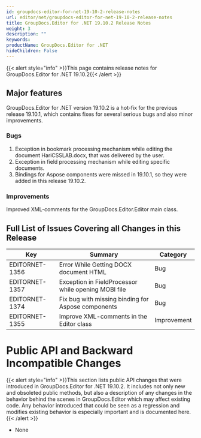 ```yaml
---
id: groupdocs-editor-for-net-19-10-2-release-notes
url: editor/net/groupdocs-editor-for-net-19-10-2-release-notes
title: GroupDocs.Editor for .NET 19.10.2 Release Notes
weight: 3
description: ""
keywords: 
productName: GroupDocs.Editor for .NET
hideChildren: False
---
```

{{< alert style="info" >}}This page contains release notes for GroupDocs.Editor for .NET 19.10.2{{< /alert >}}

## Major features

GroupDocs.Editor for .NET version 19.10.2 is a hot-fix for the previous release 19.10.1, which contains fixes for several serious bugs and also minor improvements.

### Bugs

1.  Exception in bookmark processing mechanism while editing the document HariCSSLAB.docx, that was delivered by the user.
2.  Exception in field processing mechanism while editing specific documents.
3.  Bindings for Aspose components were missed in 19.10.1, so they were added in this release 19.10.2.

### Improvements

Improved XML-comments for the GroupDocs.Editor.Editor main class.

## Full List of Issues Covering all Changes in this Release

| Key | Summary | Category |
| --- | --- | --- |
| EDITORNET-1356 | Error While Getting DOCX document HTML | Bug |
| EDITORNET-1357 | Exception in FieldProcessor while opening MOBI file | Bug |
| EDITORNET-1374 | Fix bug with missing binding for Aspose components | Bug |
| EDITORNET-1355 | Improve XML-comments in the Editor class | Improvement |

# Public API and Backward Incompatible Changes

{{< alert style="info" >}}This section lists public API changes that were introduced in GroupDocs.Editor for .NET 19.10.2. It includes not only new and obsoleted public methods, but also a description of any changes in the behavior behind the scenes in GroupDocs.Editor which may affect existing code. Any behavior introduced that could be seen as a regression and modifies existing behavior is especially important and is documented here.{{< /alert >}}

*   None
